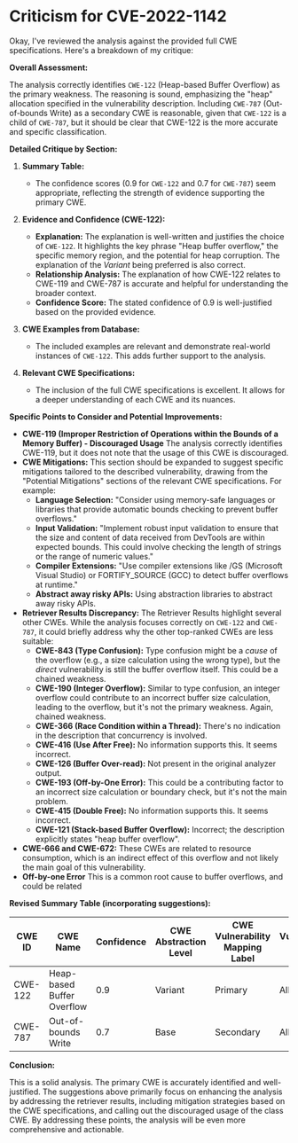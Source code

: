 # Criticism for CVE-2022-1142

Okay, I've reviewed the analysis against the provided full CWE specifications. Here's a breakdown of my critique:

**Overall Assessment:**

The analysis correctly identifies `CWE-122` (Heap-based Buffer Overflow) as the primary weakness. The reasoning is sound, emphasizing the "heap" allocation specified in the vulnerability description. Including `CWE-787` (Out-of-bounds Write) as a secondary CWE is reasonable, given that `CWE-122` is a child of `CWE-787`, but it should be clear that CWE-122 is the more accurate and specific classification.

**Detailed Critique by Section:**

1.  **Summary Table:**

    *   The confidence scores (0.9 for `CWE-122` and 0.7 for `CWE-787`) seem appropriate, reflecting the strength of evidence supporting the primary CWE.

2.  **Evidence and Confidence (CWE-122):**

    *   **Explanation:** The explanation is well-written and justifies the choice of `CWE-122`. It highlights the key phrase "Heap buffer overflow," the specific memory region, and the potential for heap corruption. The explanation of the *Variant* being preferred is also correct.
    *   **Relationship Analysis:** The explanation of how CWE-122 relates to CWE-119 and CWE-787 is accurate and helpful for understanding the broader context.
    *   **Confidence Score:** The stated confidence of 0.9 is well-justified based on the provided evidence.

3.  **CWE Examples from Database:**

    *   The included examples are relevant and demonstrate real-world instances of `CWE-122`. This adds further support to the analysis.

4.  **Relevant CWE Specifications:**

    *   The inclusion of the full CWE specifications is excellent. It allows for a deeper understanding of each CWE and its nuances.

**Specific Points to Consider and Potential Improvements:**

*   **CWE-119 (Improper Restriction of Operations within the Bounds of a Memory Buffer) - Discouraged Usage** The analysis correctly identifies CWE-119, but it does not note that the usage of this CWE is discouraged.
*   **CWE Mitigations:** This section should be expanded to suggest specific mitigations tailored to the described vulnerability, drawing from the "Potential Mitigations" sections of the relevant CWE specifications.  For example:
    *   **Language Selection:** "Consider using memory-safe languages or libraries that provide automatic bounds checking to prevent buffer overflows."
    *   **Input Validation:** "Implement robust input validation to ensure that the size and content of data received from DevTools are within expected bounds. This could involve checking the length of strings or the range of numeric values."
    *   **Compiler Extensions:** "Use compiler extensions like /GS (Microsoft Visual Studio) or FORTIFY_SOURCE (GCC) to detect buffer overflows at runtime."
    *   **Abstract away risky APIs:** Using abstraction libraries to abstract away risky APIs.
*   **Retriever Results Discrepancy:** The Retriever Results highlight several other CWEs. While the analysis focuses correctly on `CWE-122` and `CWE-787`, it could briefly address why the other top-ranked CWEs are less suitable:
    *   **CWE-843 (Type Confusion):**  Type confusion might be a *cause* of the overflow (e.g., a size calculation using the wrong type), but the *direct* vulnerability is still the buffer overflow itself. This could be a chained weakness.
    *   **CWE-190 (Integer Overflow):** Similar to type confusion, an integer overflow could contribute to an incorrect buffer size calculation, leading to the overflow, but it's not the primary weakness. Again, chained weakness.
    *   **CWE-366 (Race Condition within a Thread):**  There's no indication in the description that concurrency is involved.
    *   **CWE-416 (Use After Free):** No information supports this. It seems incorrect.
    *   **CWE-126 (Buffer Over-read):** Not present in the original analyzer output.
    *   **CWE-193 (Off-by-One Error):** This could be a contributing factor to an incorrect size calculation or boundary check, but it's not the main problem.
    *    **CWE-415 (Double Free):** No information supports this. It seems incorrect.
    *   **CWE-121 (Stack-based Buffer Overflow):** Incorrect; the description explicitly states "heap buffer overflow".
*   **CWE-666 and CWE-672:** These CWEs are related to resource consumption, which is an indirect effect of this overflow and not likely the main goal of this vulnerability.
*   **Off-by-one Error** This is a common root cause to buffer overflows, and could be related

**Revised Summary Table (incorporating suggestions):**

| CWE ID | CWE Name | Confidence | CWE Abstraction Level | CWE Vulnerability Mapping Label | CWE-Vulnerability Mapping Notes |
|---|---|---|---|---|---|
| CWE-122 | Heap-based Buffer Overflow | 0.9 | Variant | Primary | Allowed |
| CWE-787 | Out-of-bounds Write | 0.7 | Base | Secondary | Allowed |

**Conclusion:**

This is a solid analysis. The primary CWE is accurately identified and well-justified. The suggestions above primarily focus on enhancing the analysis by addressing the retriever results, including mitigation strategies based on the CWE specifications, and calling out the discouraged usage of the class CWE. By addressing these points, the analysis will be even more comprehensive and actionable.